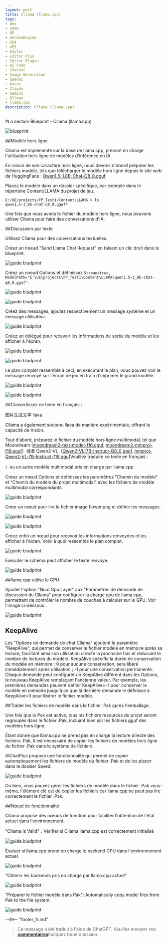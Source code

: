 ```yaml
---
layout: post
title: Cllama (llama.cpp)
tags:
- dev
- game
- UE
- UnreanEngine
- UE4
- UE5
- Editor
- Editor Plus
- Editor Plugin
- AI Chat
- Chatbot
- Image Generation
- OpenAI
- Azure
- Claude
- Gemini
- Ollama
- llama.cpp
description: Cllama (llama.cpp)
---
```


<meta property="og:title" content="UE 插件 AIChatPlus 使用说明 - 蓝图篇 - Cllama (llama.cpp)" />

#La section Blueprint - Cllama (llama.cpp)

![blueprint](assets/img/2024-ue-aichatplus/usage/blueprint/cllama_all.png)

##Modèle hors ligne

Cllama est implémenté sur la base de llama.cpp, prenant en charge l'utilisation hors ligne de modèles d'inférence en IA.

En raison de son caractère hors ligne, nous devons d'abord préparer les fichiers modèle, tels que télécharger le modèle hors ligne depuis le site web de HuggingFace : [Qwen1.5-1.8B-Chat-Q8_0.gguf](https://huggingface.co/second-state/Qwen1.5-1.8B-Chat-GGUF/resolve/main/Qwen1.5-1.8B-Chat-Q8_0.gguf)

Placez le modèle dans un dossier spécifique, par exemple dans le répertoire Content/LLAMA du projet de jeu.

```shell
E:/UE/projects/FP_Test1/Content/LLAMA > ls
qwen1.5-1_8b-chat-q8_0.gguf*
```

Une fois que nous avons le fichier du modèle hors ligne, nous pouvons utiliser Cllama pour faire des conversations d'IA.

##Discussion par texte

Utilisez Cllama pour des conversations textuelles.

Créez un noeud "Send Llama Chat Request" en faisant un clic droit dans le blueprint.

![guide bludprint](assets/img/2024-ue-aichatplus/guide_blueprint_1.png)

Créez un noeud Options et définissez `Stream=true, ModelPath="E:\UE\projects\FP_Test1\Content\LLAMA\qwen1.5-1_8b-chat-q8_0.gguf"`.

![guide bludprint](assets/img/2024-ue-aichatplus/guide_blueprint_2.png)

![guide bludprint](assets/img/2024-ue-aichatplus/guide_blueprint_3.png)

Créez des messages, ajoutez respectivement un message système et un message utilisateur.

![guide bludprint](assets/img/2024-ue-aichatplus/guide_blueprint_4.png)

Créez un délégué pour recevoir les informations de sortie du modèle et les afficher à l'écran.

![guide bludprint](assets/img/2024-ue-aichatplus/guide_blueprint_5.png)

![guide bludprint](assets/img/2024-ue-aichatplus/guide_blueprint_6.png)

Le plan complet ressemble à ceci, en exécutant le plan, vous pouvez voir le message renvoyé sur l'écran de jeu en train d'imprimer le grand modèle.

![guide bludprint](assets/img/2024-ue-aichatplus/guide_blueprint_7.png)

![guide bludprint](assets/img/2024-ue-aichatplus/guide_blueprint_8.png)

##Convertissez ce texte en français :

图片生成文字 llava

Cllama a également soutenu llava de manière expérimentale, offrant la capacité de Vision.

Tout d'abord, préparez le fichier du modèle hors ligne multimodal, tel que Moondream ([moondream2-text-model-f16.gguf](https://huggingface.co/vikhyatk/moondream2/blob/main/moondream2-text-model-f16.gguf), [moondream2-mmproj-f16.gguf](https://huggingface.co/vikhyatk/moondream2/blob/main/moondream2-mmproj-f16.gguf)）或者 Qwen2-VL（[Qwen2-VL-7B-Instruct-Q8_0.gguf](https://huggingface.co/bartowski/Qwen2-VL-7B-Instruct-GGUF/resolve/main/Qwen2-VL-7B-Instruct-Q8_0.gguf), [mmproj-Qwen2-VL-7B-Instruct-f16.gguf](https://huggingface.co/bartowski/Qwen2-VL-7B-Instruct-GGUF/resolve/main/mmproj-Qwen2-VL-7B-Instruct-f16.gguf)Veuillez traduire ce texte en français :

）ou un autre modèle multimodal pris en charge par llama.cpp.

Créez un nœud Options et définissez les paramètres "Chemin du modèle" et "Chemin du modèle du projet multimodal" avec les fichiers de modèle multimodal correspondants.

![guide bludprint](assets/img/2024-ue-aichatplus/usage/blueprint/cllama_vision_1.png)

Créer un nœud pour lire le fichier image flower.png et définir les messages.

![guide bludprint](assets/img/2024-ue-aichatplus/usage/blueprint/cllama_vision_2.png)

![guide bludprint](assets/img/2024-ue-aichatplus/usage/blueprint/cllama_vision_3.png)

Créez enfin un nœud pour recevoir les informations renvoyées et les afficher à l'écran. Voici à quoi ressemble le plan complet.

![guide bludprint](assets/img/2024-ue-aichatplus/usage/blueprint/cllama_vision_4.png)

Exécuter le schéma peut afficher le texte renvoyé.

![guide bludprint](assets/img/2024-ue-aichatplus/usage/blueprint/cllama_vision_5.png)

##llama.cpp utilise le GPU

Ajouter l'option "Num Gpu Layer" aux "Paramètres de demande de discussion du Cllama" pour configurer la charge gpu de llama.cpp, permettant de contrôler le nombre de couches à calculer sur le GPU. Voir l'image ci-dessous.

![guide bludprint](assets/img/2024-ue-aichatplus/guide_cllama_gpu_1.png)

## KeepAlive

Les "Options de demande de chat Cllama" ajoutent le paramètre "KeepAlive", qui permet de conserver le fichier modèle en mémoire après sa lecture, facilitant ainsi son utilisation directe la prochaine fois et réduisant le nombre de lectures du modèle. KeepAlive spécifie la durée de conservation du modèle en mémoire : 0 pour aucune conservation, sera libéré immédiatement après utilisation ; -1 pour une conservation permanente. Chaque demande peut configurer un KeepAlive différent dans les Options, le nouveau KeepAlive remplaçant l'ancienne valeur. Par exemple, les premières demandes peuvent définir KeepAlive=-1 pour conserver le modèle en mémoire jusqu'à ce que la dernière demande le définisse à KeepAlive=0 pour libérer le fichier modèle.

##Traiter les fichiers de modèle dans le fichier .Pak après l'emballage.

Une fois que le Pak est activé, tous les fichiers resources du projet seront regroupés dans le fichier .Pak, incluant bien sûr les fichiers gguf des modèles hors ligne.

Étant donné que llama.cpp ne prend pas en charge la lecture directe des fichiers .Pak, il est nécessaire de copier les fichiers de modèles hors ligne du fichier .Pak dans le système de fichiers.

AIChatPlus propose une fonctionnalité qui permet de copier automatiquement les fichiers de modèle du fichier .Pak et de les placer dans le dossier Saved.

![guide bludprint](assets/img/2024-ue-aichatplus/guide_cllama_gpu_3.png)

Ou bien, vous pouvez gérer les fichiers de modèle dans le fichier .Pak vous-même, l'élément clé est de copier les fichiers car llama.cpp ne peut pas lire correctement le fichier .Pak.

##Nœud de fonctionnalité

Cllama propose des nœuds de fonction pour faciliter l'obtention de l'état actuel dans l'environnement.


"Cllama Is Valid"：Vérifier si Cllama llama.cpp est correctement initialisé

![guide bludprint](assets/img/2024-ue-aichatplus/guide_util_1.png)

Évaluer si llama.cpp prend en charge le backend GPU dans l'environnement actuel.

![guide bludprint](assets/img/2024-ue-aichatplus/guide_util_2.png)

"Obtenir les backends pris en charge par llama.cpp actuel"


![guide bludprint](assets/img/2024-ue-aichatplus/guide_util_3.png)

"Préparer le fichier modèle dans Pak": Automatically copy model files from Pak to the file system.

![guide bludprint](assets/img/2024-ue-aichatplus/guide_util_4.png)


--8<-- "footer_fr.md"


> Ce message a été traduit à l'aide de ChatGPT. Veuillez envoyer vos [**commentaires**](https://github.com/disenone/wiki_blog/issues/new)Indiquez toute omission. 
